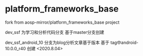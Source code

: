 # platform_frameworks_base

fork from aosp-mirror/platform_frameworks_base project


dev_ssf 为学习和分析代码分支 基于master分支创建 

dev_ssf_android_10 分支为blog分析文章基于版本  基于 tag中android-10.0.0_r40 创建    <2020.8.04>
